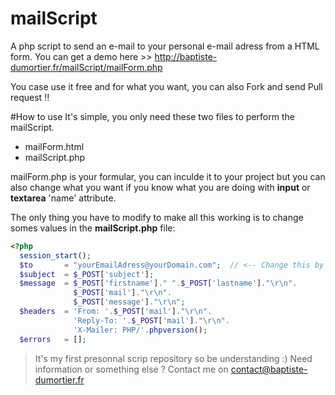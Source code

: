 # mailScript
A php script to send an e-mail to your personal e-mail adress from a HTML form.
You can get a demo here >> http://baptiste-dumortier.fr/mailScript/mailForm.php

You case use it free and for what you want, you can also Fork and send Pull request :bangbang:

#How to use
It's simple, you only need these two files to perform the mailScript.
- mailForm.html 
- mailScript.php

mailForm.php is your formular, you can inculde it to your project but you can also change what you want if you know what you are doing with **input** or **textarea** 'name' attribute.

The only thing you have to modify to make all this working is to change somes values in the **mailScript.php** file:

```php
<?php
  session_start();
  $to       = "yourEmailAdress@yourDomain.com";  // <-- Change this by your personnal email adress
  $subject  = $_POST['subject'];
  $message  = $_POST['firstname']." ".$_POST['lastname']."\r\n".
              $_POST['mail']."\r\n".
              $_POST['message']."\r\n";
  $headers  = 'From: '.$_POST['mail']."\r\n".
              'Reply-To: '.$_POST['mail']."\r\n".
              'X-Mailer: PHP/'.phpversion();
  $errors   = [];
```



> It's my first presonnal scrip repository so be understanding :)
> Need information or something else ? Contact me on contact@baptiste-dumortier.fr
